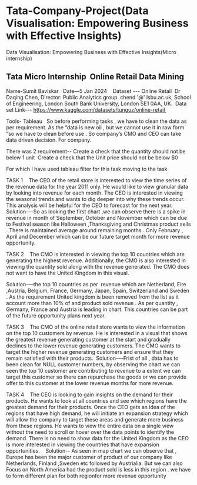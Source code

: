 # Tata-Company-Project(Data Visualisation: Empowering Business with Effective Insights)

Data Visualisation: Empowering Business with Effective Insights(Micro internship)

Tata Micro Internship 
Online Retail Data Mining 
------------------------------------------------------------------------------------------------------------------------------------------
Name-Sumit Baviskar  
Date—5 Jan 2024 
 
Dataset --- Online Retail 
Dr Daqing Chen, Director: Public Analytics group. chend '@' lsbu.ac.uk, School of Engineering, London South Bank University, London SE1 0AA, UK. 
Data set Link--- https://www.kaggle.com/datasets/tunguz/online-retail 

Tools- Tableau 
 
So before performing tasks , we have to clean the data as per requirement. As the “data is new oil , but we cannot use it in raw form “so we have to clean before use . So company’s CMO and CEO can take data driven decision. For company.  

There was 2 requirement--
Create a check that the quantity should not be below 1 unit 
Create a check that the Unit price should not be below $0 

For which I have used tableau filter for this task moving to the task 


 
TASK 1 
 
The CEO of the retail store is interested to view the time series of the revenue data for the year 2011 only. He would like to view granular data by looking into revenue for each month. The CEO is interested in viewing the seasonal trends and wants to dig deeper into why these trends occur. This analysis will be helpful for the CEO to forecast for the next year. 
Solution-—So as looking the first chart ,we can observe there is a spike in revenue in month of September, October and November which can be due to Festival season like Halloween ,Thanksgiving and Christmas product sells . There is maintained average around remaining months . Only February , April and December which can be our future target month for more revenue opportunity. 




TASK 2 
 
The CMO is interested in viewing the top 10 countries which are generating the highest revenue. Additionally, the CMO is also interested in viewing the quantity sold along with the revenue generated. The CMO does not want to have the United Kingdom in this visual. 

Solution-—the top 10 countries as per  revenue which are Netherland, Eire ,Austria, Belgium, France, Germany, Japan, Spain, Switzerland and Sweden . As the requirement United kingdom is been removed from the list as it account more than 10% of and product sold revenue . As per quantity , Germany, France and Austria is leading in chart. This countries can be part of the future opportunity plans next year. 




 
TASK 3 
 
The CMO of the online retail store wants to view the information on the top 10 customers by revenue. He is interested in a visual that shows the greatest revenue generating customer at the start and gradually declines to the lower revenue generating customers. The CMO wants to target the higher revenue generating customers and ensure that they remain satisfied with their products. 
Solution-—Frist of all , data has to been clean for NULL customer numbers, by observing the chart we can seen the top 10 customer are contributing to revenue to a extent we can target this customer so there can repurchase the goods or we can provide offer to this customer at the lower revenue months for more revenue. 



 
TASK 4 
 
The CEO is looking to gain insights on the demand for their products. He wants to look at all countries and see which regions have the greatest demand for their products. Once the CEO gets an idea of the regions that have high demand, he will initiate an expansion strategy which will allow the company to target these areas and generate more business from these regions. He wants to view the entire data on a single view without the need to scroll or hover over the data points to identify the demand. There is no need to show data for the United Kingdom as the CEO is more interested in viewing the countries that have expansion opportunities. 
 
Solution-- As seen in map chart we can observe that , Europe has been the major customer of product of our company like Netherlands, Finland ,Sweden etc followed by Austrialia. But we can also Focus on North America had the product sold is less in this region . we have to form different plan for both regionfor more revenue opportunity
 
 
